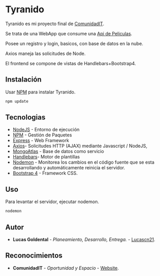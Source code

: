 # Tyranido
Tyranido es mi proyecto final de [ComunidadIT](http://www.comunidadit.org).					

 Se trata de una WebApp que consume una [Api de Peliculas](https://www.omdbapi.com).
	
 Posee un registro y login, basicos, con base de datos en la nube.
	
 Axios maneja las solicitudes de Node.
	
 El frontend se compone de vistas de Handlebars+Bootstrap4.
 

## Instalación
Usar [NPM](https://www.npmjs.com) para instalar Tyranido.
```bash
npm update
```

## Tecnologias

* [NodeJS](https://nodejs.org/en/) -  Entorno de ejecución
* [NPM](https://www.npmjs.com) - Gestión de Paquetes
* [Express](https://expressjs.com) - Web Framework
* [Axios](https://github.com/axios/axios)- Solicitudes HTTP (AJAX) mediante Javascript / NodeJS,
* [MongoAtlas](https://www.mongodb.com/cloud/atlas) - Base de datos como servicio 
* [Handlebars](https://handlebarsjs.com)- Motor de plantillas
* [Nodemon](https://www.npmjs.com/package/nodemon) - Monitorea los cambios en el código fuente que se esta desarrollando y automáticamente reinicia el servidor.
* [Bootstrap 4](https://getbootstrap.com) - Framework CSS.

## Uso
Para levantar el servidor, ejecutar nodemon.
```python
nodemon
```

## Autor
* **Lucas Goldental** - *Planeamiento, Desarrollo, Entrega.* - [Lucascn21](https://github.com/Lucascn21).



## Reconocimientos
* **ComunidadIT** - *Oportunidad y Espacio* - [Website](http://www.comunidadit.org).
